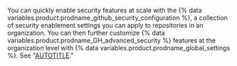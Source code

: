 You can quickly enable security features at scale with the {% data variables.product.prodname_github_security_configuration %}, a collection of security enablement settings you can apply to repositories in an organization. You can then further customize {% data variables.product.prodname_GH_advanced_security %} features at the organization level with {% data variables.product.prodname_global_settings %}. See "[AUTOTITLE](/code-security/securing-your-organization/introduction-to-securing-your-organization-at-scale/about-enabling-security-features-at-scale)."
